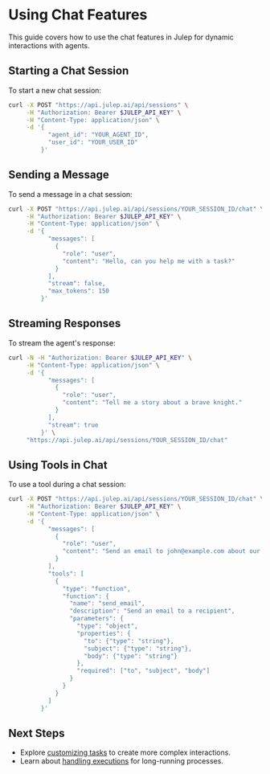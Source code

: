 # Using Chat Features

This guide covers how to use the chat features in Julep for dynamic interactions with agents.

## Starting a Chat Session

To start a new chat session:

```bash
curl -X POST "https://api.julep.ai/api/sessions" \
     -H "Authorization: Bearer $JULEP_API_KEY" \
     -H "Content-Type: application/json" \
     -d '{
           "agent_id": "YOUR_AGENT_ID",
           "user_id": "YOUR_USER_ID"
         }'
```

## Sending a Message

To send a message in a chat session:

```bash
curl -X POST "https://api.julep.ai/api/sessions/YOUR_SESSION_ID/chat" \
     -H "Authorization: Bearer $JULEP_API_KEY" \
     -H "Content-Type: application/json" \
     -d '{
           "messages": [
             {
               "role": "user",
               "content": "Hello, can you help me with a task?"
             }
           ],
           "stream": false,
           "max_tokens": 150
         }'
```

## Streaming Responses

To stream the agent's response:

```bash
curl -N -H "Authorization: Bearer $JULEP_API_KEY" \
     -H "Content-Type: application/json" \
     -d '{
           "messages": [
             {
               "role": "user",
               "content": "Tell me a story about a brave knight."
             }
           ],
           "stream": true
         }' \
     "https://api.julep.ai/api/sessions/YOUR_SESSION_ID/chat"
```

## Using Tools in Chat

To use a tool during a chat session:

```bash
curl -X POST "https://api.julep.ai/api/sessions/YOUR_SESSION_ID/chat" \
     -H "Authorization: Bearer $JULEP_API_KEY" \
     -H "Content-Type: application/json" \
     -d '{
           "messages": [
             {
               "role": "user",
               "content": "Send an email to john@example.com about our meeting tomorrow."
             }
           ],
           "tools": [
             {
               "type": "function",
               "function": {
                 "name": "send_email",
                 "description": "Send an email to a recipient",
                 "parameters": {
                   "type": "object",
                   "properties": {
                     "to": {"type": "string"},
                     "subject": {"type": "string"},
                     "body": {"type": "string"}
                   },
                   "required": ["to", "subject", "body"]
                 }
               }
             }
           ]
         }'
```

## Next Steps

- Explore [customizing tasks](./customizing_tasks.md) to create more complex interactions.
- Learn about [handling executions](./handling_executions.md) for long-running processes.